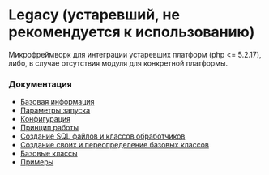 Legacy (устаревший, не рекомендуется к использованию)
=====================================================

Микрофреймворк для интеграции устаревших платформ (php <= 5.2.17), либо, в случае отсутствия модуля для конкретной платформы.

### Документация

* [Базовая информация](https://github.com/retailcrm/legacy/wiki/%D0%91%D0%B0%D0%B7%D0%BE%D0%B2%D0%B0%D1%8F-%D0%B8%D0%BD%D1%84%D0%BE%D1%80%D0%BC%D0%B0%D1%86%D0%B8%D1%8F)
* [Параметры запуска](https://github.com/retailcrm/legacy/wiki/%D0%9F%D0%B0%D1%80%D0%B0%D0%BC%D0%B5%D1%82%D1%80%D1%8B-%D0%B7%D0%B0%D0%BF%D1%83%D1%81%D0%BA%D0%B0)
* [Конфигурация](https://github.com/retailcrm/legacy/wiki/%D0%9A%D0%BE%D0%BD%D1%84%D0%B8%D0%B3%D1%83%D1%80%D0%B0%D1%86%D0%B8%D1%8F)
* [Принцип работы](https://github.com/retailcrm/legacy/wiki/%D0%9F%D1%80%D0%B8%D0%BD%D1%86%D0%B8%D0%BF-%D1%80%D0%B0%D0%B1%D0%BE%D1%82%D1%8B)
* [Создание SQL файлов и классов обработчиков](https://github.com/retailcrm/legacy/wiki/%D0%A1%D0%BE%D0%B7%D0%B4%D0%B0%D0%BD%D0%B8%D0%B5-SQL-%D1%84%D0%B0%D0%B9%D0%BB%D0%BE%D0%B2-%D0%B8-%D0%BA%D0%BB%D0%B0%D1%81%D1%81%D0%BE%D0%B2-%D0%BE%D0%B1%D1%80%D0%B0%D0%B1%D0%BE%D1%82%D1%87%D0%B8%D0%BA%D0%BE%D0%B2)
* [Создание своих и переопределение базовых классов](https://github.com/retailcrm/legacy/wiki/%D0%A1%D0%BE%D0%B7%D0%B4%D0%B0%D0%BD%D0%B8%D0%B5-%D1%81%D0%B2%D0%BE%D0%B8%D1%85-%D0%B8-%D0%BF%D0%B5%D1%80%D0%B5%D0%BE%D0%BF%D1%80%D0%B5%D0%B4%D0%B5%D0%BB%D0%B5%D0%BD%D0%B8%D0%B5-%D0%B1%D0%B0%D0%B7%D0%BE%D0%B2%D1%8B%D1%85-%D0%BA%D0%BB%D0%B0%D1%81%D1%81%D0%BE%D0%B2)
* [Базовые классы](https://github.com/retailcrm/legacy/wiki/%D0%91%D0%B0%D0%B7%D0%BE%D0%B2%D1%8B%D0%B5-%D0%BA%D0%BB%D0%B0%D1%81%D1%81%D1%8B)
* [Примеры](https://github.com/retailcrm/legacy/wiki/%D0%9F%D1%80%D0%B8%D0%BC%D0%B5%D1%80%D1%8B)


